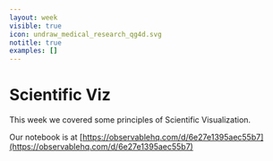 ```yaml
---
layout: week
visible: true
icon: undraw_medical_research_qg4d.svg
notitle: true
examples: []
---
```


# Scientific Viz

This week we covered some principles of Scientific Visualization.

Our notebook is at [https://observablehq.com/d/6e27e1395aec55b7](https://observablehq.com/d/6e27e1395aec55b7)
